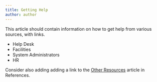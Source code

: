 ```yaml
---
title: Getting Help
author: author
---
```


This article should contain information on how to get help from various sources, with links.

* Help Desk
* Facilities
* System Administrators
* HR

Consider also adding adding a link to the [Other Resources]({{sitebase.url}}/reference/#other-resources) article in References.
